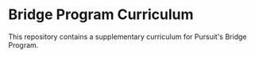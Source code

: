 # Bridge Program Curriculum

This repository contains a supplementary curriculum for Pursuit's Bridge Program.
